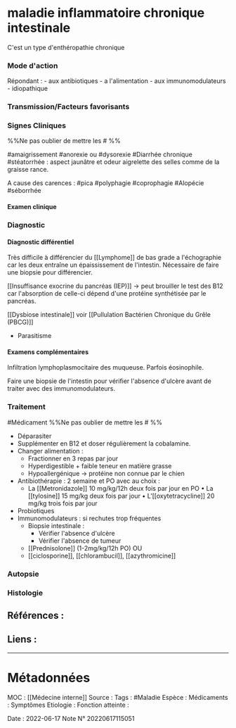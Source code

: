 # maladie inflammatoire chronique intestinale
C'est un type d'enthéropathie chronique 

### Mode d'action
Répondant :
		- aux antibiotiques 
		- a l'alimentation 
		- aux immunomodulateurs
		- idiopathique 
### Transmission/Facteurs favorisants
### Signes Cliniques
%%Ne pas oublier de mettre les # %%

#amaigrissement 
#anorexie ou #dysorexie 
#Diarrhée chronique
#stéatorrhée : aspect jaunâtre et odeur aigrelette des selles comme de la graisse
rance.

A cause des carences :
#pica #polyphagie  #coprophagie
#Alopécie 
#séborrhée

#### Examen clinique
### Diagnostic
#### Diagnostic différentiel
Très difficile à différencier du [[Lymphome]] de bas grade a l'échographie car les deux entraîne un épaississement de l'intestin. Nécessaire de faire une biopsie pour différencier.

[[Insuffisance exocrine du pancréas (IEP)]] -> peut brouiller le test des B12 car l'absorption de celle-ci dépend d'une protéine synthétisée par le pancréas.

[[Dysbiose intestinale]] voir [[Pullulation Bactérien Chronique du Grêle (PBCG)]]

- Parasitisme 

#### Examens complémentaires
Infiltration lymphoplasmocitaire des muqueuse. Parfois éosinophile.

Faire une biopsie de l'intestin pour vérifier l'absence d'ulcère avant de traiter avec des immunomodulateurs.

### Traitement
#Médicament 
%%Ne pas oublier de mettre les # %% 
- Déparasiter
- Supplémenter en B12 et doser régulièrement la cobalamine.
- Changer alimentation :
	- Fractionner en 3 repas par jour
	- Hyperdigestible + faible teneur en matière grasse
	- Hypoallergénique -> protéine non connue par le chien
- Antibiothérapie : 2 semaine et PO avec au choix :
	- La [[Metronidazole]] 10 mg/kg/12h deux fois par jour en PO
	• La [[tylosine]] 15 mg/kg deux fois par jour
	• L’[[oxytetracycline]] 20 mg/kg trois fois par jour
- Probiotiques
- Immunomodulateurs : si rechutes trop fréquentes
	- Biopsie intestinale :
		- Vérifier l'absence d'ulcère
		- Vérifier l'absence de tumeur
	- [[Prednisolone]] (1-2mg/kg/12h PO) OU
	- [[ciclosporine]], [[chlorambucil]], [[azythromicine]]

### Autopsie
### Histologie

## Références :
>
 

## Liens :



***

# Métadonnées
MOC : [[Médecine interne]]
Source :
Tags : #Maladie 
	Espèce :
	Médicaments :
	Symptômes
	Etiologie :
	Fonction atteinte :
	
Date : 2022-06-17
Note N° 20220617115051
